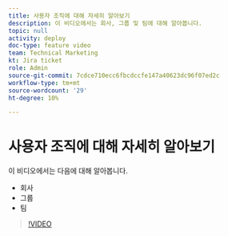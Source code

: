 ```yaml
---
title: 사용자 조직에 대해 자세히 알아보기
description: 이 비디오에서는 회사, 그룹 및 팀에 대해 알아봅니다.
topic: null
activity: deploy
doc-type: feature video
team: Technical Marketing
kt: Jira ticket
role: Admin
source-git-commit: 7cdce710ecc6fbcdccfe147a40623dc96f07ed2c
workflow-type: tm+mt
source-wordcount: '29'
ht-degree: 10%

---
```


# 사용자 조직에 대해 자세히 알아보기

이 비디오에서는 다음에 대해 알아봅니다.

* 회사
* 그룹
* 팀

>[!VIDEO](https://video.tv.adobe.com/v/335068/?quality=12)
